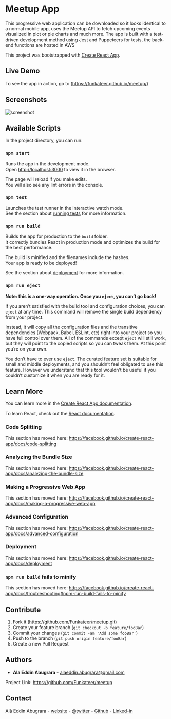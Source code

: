 # Meetup App
This progressive web application can be downloaded so it looks identical to a normal mobile app, uses the Meetup API to fetch upcoming events visualized in plot or pie charts and much more.
The app is built with a test-driven development method using Jest and Puppeteers for tests, the back-end functions are hosted in AWS

This project was bootstrapped with [Create React App](https://github.com/facebook/create-react-app).


## Live Demo
To see the app in action, go to (https://funkateer.github.io/meetup/)


## Screenshots
![screenshot](https://alabugrara.com/img/poster-meetup.png)


## Available Scripts
In the project directory, you can run:


### `npm start`
Runs the app in the development mode.<br>
Open [http://localhost:3000](http://localhost:3000) to view it in the browser.

The page will reload if you make edits.<br>
You will also see any lint errors in the console.


### `npm test`
Launches the test runner in the interactive watch mode.<br>
See the section about [running tests](https://facebook.github.io/create-react-app/docs/running-tests) for more information.


### `npm run build`
Builds the app for production to the `build` folder.<br>
It correctly bundles React in production mode and optimizes the build for the best performance.

The build is minified and the filenames include the hashes.<br>
Your app is ready to be deployed!

See the section about [deployment](https://facebook.github.io/create-react-app/docs/deployment) for more information.


### `npm run eject`

**Note: this is a one-way operation. Once you `eject`, you can’t go back!**

If you aren’t satisfied with the build tool and configuration choices, you can `eject` at any time. This command will remove the single build dependency from your project.

Instead, it will copy all the configuration files and the transitive dependencies (Webpack, Babel, ESLint, etc) right into your project so you have full control over them. All of the commands except `eject` will still work, but they will point to the copied scripts so you can tweak them. At this point you’re on your own.

You don’t have to ever use `eject`. The curated feature set is suitable for small and middle deployments, and you shouldn’t feel obligated to use this feature. However we understand that this tool wouldn’t be useful if you couldn’t customize it when you are ready for it.


## Learn More
You can learn more in the [Create React App documentation](https://facebook.github.io/create-react-app/docs/getting-started).

To learn React, check out the [React documentation](https://reactjs.org/).


### Code Splitting
This section has moved here: https://facebook.github.io/create-react-app/docs/code-splitting


### Analyzing the Bundle Size
This section has moved here: https://facebook.github.io/create-react-app/docs/analyzing-the-bundle-size


### Making a Progressive Web App
This section has moved here: https://facebook.github.io/create-react-app/docs/making-a-progressive-web-app


### Advanced Configuration
This section has moved here: https://facebook.github.io/create-react-app/docs/advanced-configuration


### Deployment
This section has moved here: https://facebook.github.io/create-react-app/docs/deployment


### `npm run build` fails to minify
This section has moved here: https://facebook.github.io/create-react-app/docs/troubleshooting#npm-run-build-fails-to-minify


## Contribute
1. Fork it (<https://github.com/Funkateer/meetup.git>)
2. Create your feature branch (`git checkout -b feature/fooBar`)
3. Commit your changes (`git commit -am 'Add some fooBar'`)
4. Push to the branch (`git push origin feature/fooBar`)
5. Create a new Pull Request


## Authors
* **Ala Eddin Abugrara** - alaeddin.abugrara@gmail.com

Project Link: https://github.com/Funkateer/meetup


## Contact
Alà Eddin Abugrara - [website](http://www.alabugrara.com) - [@twitter](https://twitter.com/twitter_handle) - [Github](https://github.com/Funkateer) - [Linked-in](https://www.linkedin.com/in/al%C3%A0-eddin-abugrara-214ba5115/)


<!-- Markdown links & imgs  -->
